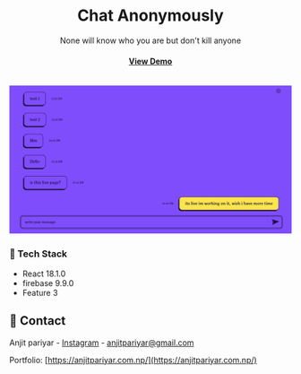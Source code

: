 <div align="center">

  <h1>Chat Anonymously</h1>
  
  <p>
   None will know who you are but
don't kill anyone
  </p>

<h4>
    <a href="https://chat-25704.web.app/" target="_blanl">View Demo</a>
    </h4>

</div>

<br />

<div align="center"> 
  <img src="./public/gallery/screenshot.png" alt="Chat Anonymously" />
</div>

<!-- TechStack -->

### :space_invader: Tech Stack

- React 18.1.0
- firebase 9.9.0
- Feature 3

## :handshake: Contact

Anjit pariyar - [Instagram](https://www.instagram.com/limbo_anj/) - anjitpariyar@gmail.com

Portfolio: [https://anjitpariyar.com.np/](https://anjitpariyar.com.np/)
